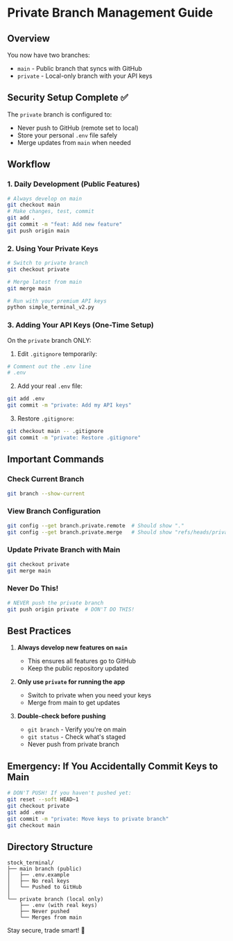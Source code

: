 # Private Branch Management Guide

## Overview

You now have two branches:
- `main` - Public branch that syncs with GitHub
- `private` - Local-only branch with your API keys

## Security Setup Complete ✅

The `private` branch is configured to:
- Never push to GitHub (remote set to local)
- Store your personal `.env` file safely
- Merge updates from `main` when needed

## Workflow

### 1. Daily Development (Public Features)
```bash
# Always develop on main
git checkout main
# Make changes, test, commit
git add .
git commit -m "feat: Add new feature"
git push origin main
```

### 2. Using Your Private Keys
```bash
# Switch to private branch
git checkout private

# Merge latest from main
git merge main

# Run with your premium API keys
python simple_terminal_v2.py
```

### 3. Adding Your API Keys (One-Time Setup)

On the `private` branch ONLY:

1. Edit `.gitignore` temporarily:
```bash
# Comment out the .env line
# .env
```

2. Add your real `.env` file:
```bash
git add .env
git commit -m "private: Add my API keys"
```

3. Restore `.gitignore`:
```bash
git checkout main -- .gitignore
git commit -m "private: Restore .gitignore"
```

## Important Commands

### Check Current Branch
```bash
git branch --show-current
```

### View Branch Configuration
```bash
git config --get branch.private.remote  # Should show "."
git config --get branch.private.merge   # Should show "refs/heads/private"
```

### Update Private Branch with Main
```bash
git checkout private
git merge main
```

### Never Do This!
```bash
# NEVER push the private branch
git push origin private  # DON'T DO THIS!
```

## Best Practices

1. **Always develop new features on `main`**
   - This ensures all features go to GitHub
   - Keep the public repository updated

2. **Only use `private` for running the app**
   - Switch to private when you need your keys
   - Merge from main to get updates

3. **Double-check before pushing**
   - `git branch` - Verify you're on main
   - `git status` - Check what's staged
   - Never push from private branch

## Emergency: If You Accidentally Commit Keys to Main

```bash
# DON'T PUSH! If you haven't pushed yet:
git reset --soft HEAD~1
git checkout private
git add .env
git commit -m "private: Move keys to private branch"
git checkout main
```

## Directory Structure

```
stock_terminal/
├── main branch (public)
│   ├── .env.example
│   ├── No real keys
│   └── Pushed to GitHub
│
└── private branch (local only)
    ├── .env (with real keys)
    ├── Never pushed
    └── Merges from main
```

Stay secure, trade smart! 🚀